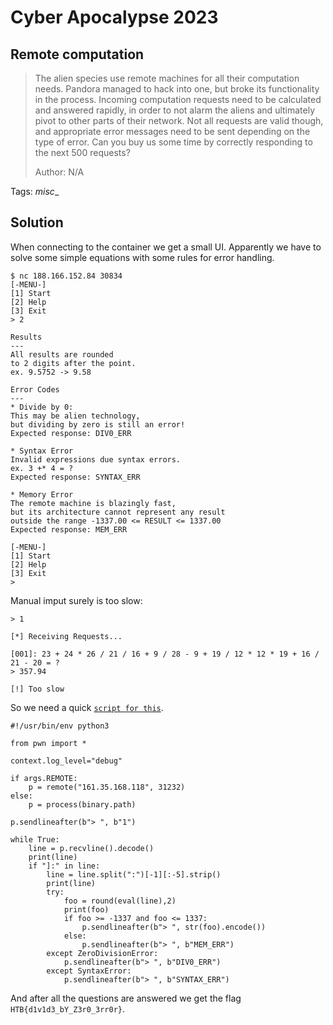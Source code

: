# Cyber Apocalypse 2023

## Remote computation

> The alien species use remote machines for all their computation needs. Pandora managed to hack into one, but broke its functionality in the process. Incoming computation requests need to be calculated and answered rapidly, in order to not alarm the aliens and ultimately pivot to other parts of their network. Not all requests are valid though, and appropriate error messages need to be sent depending on the type of error. Can you buy us some time by correctly responding to the next 500 requests?
>
>  Author: N/A
>

Tags: _misc__

## Solution
When connecting to the container we get a small UI. Apparently we have to solve some simple equations with some rules for error handling.
```
$ nc 188.166.152.84 30834
[-MENU-]
[1] Start
[2] Help
[3] Exit
> 2

Results
---
All results are rounded
to 2 digits after the point.
ex. 9.5752 -> 9.58

Error Codes
---
* Divide by 0:
This may be alien technology,
but dividing by zero is still an error!
Expected response: DIV0_ERR

* Syntax Error
Invalid expressions due syntax errors.
ex. 3 +* 4 = ?
Expected response: SYNTAX_ERR

* Memory Error
The remote machine is blazingly fast,
but its architecture cannot represent any result
outside the range -1337.00 <= RESULT <= 1337.00
Expected response: MEM_ERR

[-MENU-]
[1] Start
[2] Help
[3] Exit
>
```

Manual imput surely is too slow:
```
> 1

[*] Receiving Requests...

[001]: 23 + 24 * 26 / 21 / 16 + 9 / 28 - 9 + 19 / 12 * 12 * 19 + 16 / 21 - 20 = ?
> 357.94

[!] Too slow
```

So we need a quick [`script for this`](solution.py).
```
#!/usr/bin/env python3

from pwn import *

context.log_level="debug"

if args.REMOTE:
    p = remote("161.35.168.118", 31232)
else:
    p = process(binary.path)

p.sendlineafter(b"> ", b"1")

while True:
    line = p.recvline().decode()
    print(line)
    if "]:" in line:
        line = line.split(":")[-1][:-5].strip()
        print(line)
        try:
            foo = round(eval(line),2)
            print(foo)
            if foo >= -1337 and foo <= 1337:
                p.sendlineafter(b"> ", str(foo).encode())
            else:
                p.sendlineafter(b"> ", b"MEM_ERR")
        except ZeroDivisionError:
            p.sendlineafter(b"> ", b"DIV0_ERR")
        except SyntaxError:
            p.sendlineafter(b"> ", b"SYNTAX_ERR")
```

And after all the questions are answered we get the flag `HTB{d1v1d3_bY_Z3r0_3rr0r}`.